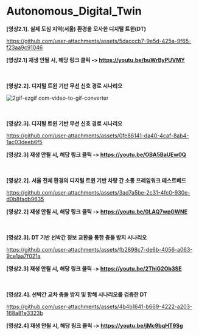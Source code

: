 # Autonomous_Digital_Twin

**[영상2.1]. 실제 도심 지역(서울) 환경을 모사한 디지털 트윈(DT)** 


https://github.com/user-attachments/assets/5dacccb7-9e5d-425a-9f65-f23aa9c91046

**[영상2.1] 재생 안될 시, 해당 링크 클릭 -> https://youtu.be/buWrByPUVMY**
<br>
<br>
<br>

**[영상2.2]. 디지털 트윈 기반 무선 신호 경로 시나리오**


![2gif-ezgif com-video-to-gif-converter](https://github.com/user-attachments/assets/16ff7abe-123a-45ce-b552-e02e90af8482)
<br>
<br>
<br>

**[영상2.3]. 디지털 트윈 기반 무선 신호 경로 시나리오**


https://github.com/user-attachments/assets/0fe86141-da40-4caf-8ab4-1ac03deeb6f5

**[영상2.3] 재생 안될 시, 해당 링크 클릭 -> https://youtu.be/OBA5BaUEw0Q**
<br>
<br>
<br>

**[영상2.2]. 서울 전체 환경의 디지털 트윈 기반 차량 간 소통 프레임워크 테스트베드**


https://github.com/user-attachments/assets/3ad7a5be-2c31-4fc0-930e-d0b8fadb9635


**[영상2.2] 재생 안될 시, 해당 링크 클릭 -> https://youtu.be/0LAQ7wpGWNE**
<br>
<br>
<br>

**[영상2.3]. DT 기반 선박간 정보 교환을 통한 충돌 방지 시나리오**


https://github.com/user-attachments/assets/fb2898c7-de6b-4056-a063-9ce1aa7f021a

**[영상2.3] 재생 안될 시, 해당 링크 클릭 -> https://youtu.be/2ThiG2Ob3SE**
<br>
<br>
<br>

**[영상2.4]. 선박간 교차 충돌 방지 및 항해 시나리오를 검증한 DT**


https://github.com/user-attachments/assets/4b4b1641-b669-4222-a203-168a81e3323b

**[영상2.4] 재생 안될 시, 해당 링크 클릭 -> https://youtu.be/jMc9bqHT9Sg**
